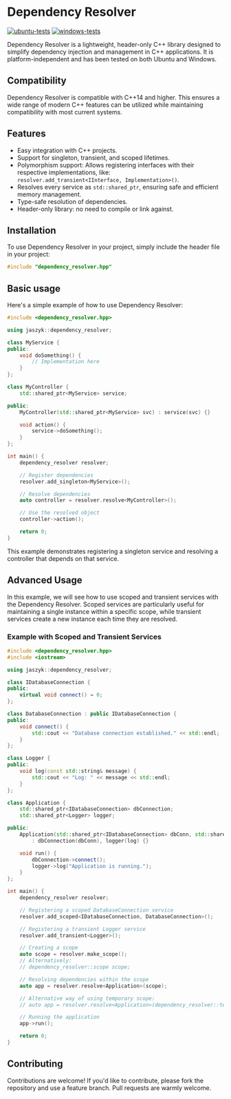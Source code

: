 # Dependency Resolver

[![ubuntu-tests](https://github.com/kubsnn/Dependency-Resolver/actions/workflows/ubuntu-ci.yml/badge.svg)](https://github.com/kubsnn/Dependency-Resolver/actions/workflows/ubuntu-ci.yml)
[![windows-tests](https://github.com/kubsnn/Dependency-Resolver/actions/workflows/windows-ci.yml/badge.svg)](https://github.com/kubsnn/Dependency-Resolver/actions/workflows/windows-ci.yml)

Dependency Resolver is a lightweight, header-only C++ library designed to simplify dependency injection and management in C++ applications. It is platform-independent and has been tested on both Ubuntu and Windows.

## Compatibility

Dependency Resolver is compatible with C++14 and higher. This ensures a wide range of modern C++ features can be utilized while maintaining compatibility with most current systems.

## Features

- Easy integration with C++ projects.
- Support for singleton, transient, and scoped lifetimes.
- Polymorphism support: Allows registering interfaces with their respective implementations, like:<br/>
   ```resolver.add_transient<IInterface, Implementation>()```.
- Resolves every service as ```std::shared_ptr```, ensuring safe and efficient memory management.
- Type-safe resolution of dependencies.
- Header-only library: no need to compile or link against.

## Installation

To use Dependency Resolver in your project, simply include the header file in your project:

```cpp
#include "dependency_resolver.hpp"
```

## Basic usage

Here's a simple example of how to use Dependency Resolver:

```cpp
#include <dependency_resolver.hpp>

using jaszyk::dependency_resolver;

class MyService {
public:
    void doSomething() {
        // Implementation here
    }
};

class MyController {
    std::shared_ptr<MyService> service;

public:
    MyController(std::shared_ptr<MyService> svc) : service(svc) {}

    void action() {
        service->doSomething();
    }
};

int main() {
    dependency_resolver resolver;

    // Register dependencies
    resolver.add_singleton<MyService>();

    // Resolve dependencies
    auto controller = resolver.resolve<MyController>();

    // Use the resolved object
    controller->action();

    return 0;
}
```

This example demonstrates registering a singleton service and resolving a controller that depends on that service.

## Advanced Usage

In this example, we will see how to use scoped and transient services with the Dependency Resolver. Scoped services are particularly useful for maintaining a single instance within a specific scope, while transient services create a new instance each time they are resolved.

### Example with Scoped and Transient Services

```cpp
#include <dependency_resolver.hpp>
#include <iostream>

using jaszyk::dependency_resolver;

class IDatabaseConnection {
public:
    virtual void connect() = 0;
};

class DatabaseConnection : public IDatabaseConnection {
public:
    void connect() {
        std::cout << "Database connection established." << std::endl;
    }
};

class Logger {
public:
    void log(const std::string& message) {
        std::cout << "Log: " << message << std::endl;
    }
};

class Application {
    std::shared_ptr<IDatabaseConnection> dbConnection;
    std::shared_ptr<Logger> logger;

public:
    Application(std::shared_ptr<IDatabaseConnection> dbConn, std::shared_ptr<Logger> log)
        : dbConnection(dbConn), logger(log) {}

    void run() {
        dbConnection->connect();
        logger->log("Application is running.");
    }
};

int main() {
    dependency_resolver resolver;

    // Registering a scoped DatabaseConnection service
    resolver.add_scoped<IDatabaseConnection, DatabaseConnection>();

    // Registering a transient Logger service
    resolver.add_transient<Logger>();

    // Creating a scope
    auto scope = resolver.make_scope();
    // Alternatively:
    // dependency_resolver::scope scope;

    // Resolving dependencies within the scope
    auto app = resolver.resolve<Application>(scope);

    // Alternative way of using temporary scope:
    // auto app = resolver.resolve<Application>(dependency_resolver::temporary_scope);

    // Running the application
    app->run();

    return 0;
}
```

## Contributing

Contributions are welcome! If you'd like to contribute, please fork the repository and use a feature branch. Pull requests are warmly welcome.
